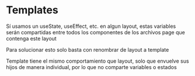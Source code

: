 # **Templates**

Sí usamos un useState, useEffect, etc. en algun layout, estas variables serán compartidas entre todos los componentes de los archivos page que contenga este layout

Para solucionar esto solo basta con renombrar de layout a template

Template tiene el mismo comportamiento que layout, solo que envuelve sus hijos de manera individual, por lo que no comparte variables o estados